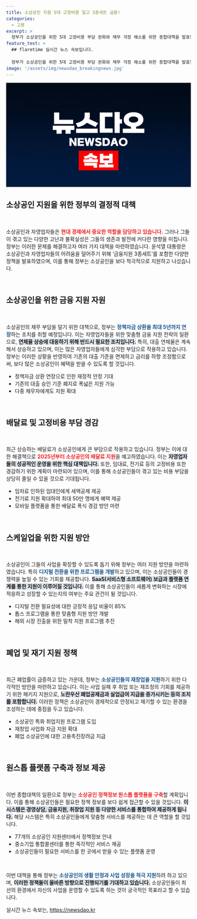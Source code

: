 ```yaml
---
title: 소상공인 지원 5대 고정비용 덜고 3종세트 금융!
categories:
  - 고용
excerpt: >
  정부가 소상공인을 위한 5대 고정비용 부담 완화와 채무 걱정 해소를 위한 종합대책을 발표했다. 배달료 인하 지원과 금융지원 프로그램 등으로 소상공인들의 경영 안정화에 나선다. 클릭해 더 알아보세요!
feature_text: >
  ## flaretime 실시간 뉴스 속보입니다.

  정부가 소상공인을 위한 5대 고정비용 부담 완화와 채무 걱정 해소를 위한 종합대책을 발표했다. 배달료 인하 지원과 금융지원 프로그램 등으로 소상공인들의 경영 안정화에 나선다. 클릭해 더 알아보세요!
image: '/assets/img/newsdao_breakingnews.jpg'
---
```


<p><img src="/assets/img/newsdao_breakingnews.jpg" alt="flaretime 속보" /></p>

<h2 data-ke-size="size26">소상공인 지원을 위한 정부의 결정적 대책</h2>

<p data-ke-size="size16">&nbsp;</p>

<p>소상공인과 자영업자들은 <b><span style="color: #ee2323;">현대 경제에서 중요한 역할을 담당하고 있습니다.</span></b> 그러나 그들이 겪고 있는 다양한 고난과 불확실성은 그들의 생존과 발전에 커다란 영향을 미칩니다. 정부는 이러한 문제를 해결하고자 여러 가지 대책을 마련하였습니다. 윤석열 대통령은 소상공인과 자영업자들의 어려움을 덜어주기 위해 ‘금융지원 3종세트’를 포함한 다양한 정책을 발표하였으며, 이를 통해 정부는 소상공인을 보다 적극적으로 지원하고 나섰습니다. </p>

<p data-ke-size="size16">&nbsp;</p>

<h2 data-ke-size="size26">소상공인을 위한 금융 지원 자원</h2>

<p data-ke-size="size16">&nbsp;</p>

<p>소상공인의 채무 부담을 덜기 위한 대책으로, 정부는 <b><span style="color: #1a5490;">정책자금 상환을 최대 5년까지 연장</span></b>하는 조치를 취할 예정입니다. 이는 자영업자들을 위한 맞춤형 금융 지원 전략의 일환으로, <b><span style="background-color: #21538527;">연체율 상승에 대응하기 위해 반드시 필요한 조치입니다.</span></b> 특히, 대출 연체율은 계속해서 상승하고 있으며, 이는 많은 자영업자들에게 심각한 부담으로 작용하고 있습니다. 정부는 이러한 상황을 반영하여 기존의 대출 기준을 면제하고 금리를 하향 조정함으로써, 보다 많은 소상공인이 혜택을 받을 수 있도록 할 것입니다.</p>

<ul>
<li>정책자금 상환 연장으로 인한 재정적 안정 기대</li>
<li>기존의 대출 승인 기준 폐지로 폭넓은 지원 가능</li>
<li>다중 채무자에게도 지원 확대</li>
</ul>

<p data-ke-size="size16">&nbsp;</p>

<h2 data-ke-size="size26">배달료 및 고정비용 부담 경감</h2>

<p data-ke-size="size16">&nbsp;</p>

<p>최근 상승하는 배달료가 소상공인에게 큰 부담으로 작용하고 있습니다. 정부는 이에 대한 해결책으로 <b><span style="color: #ee2323;">2025년부터 소상공인의 배달료 지원</span></b>을 예고하였습니다. 이는 <b><span style="background-color: #21538527;">자영업자들의 성공적인 운영을 위한 핵심 대책입니다.</span></b> 또한, 임대료, 전기료 등의 고정비용 또한 경감하기 위한 계획이 마련되어 있으며, 이를 통해 소상공인들이 겪고 있는 비용 부담을 상당히 줄일 수 있을 것으로 기대됩니다.</p>

<ul>
<li>임차료 인하된 임대인에게 세액공제 제공</li>
<li>전기료 지원 확대하여 최대 50만 명에게 혜택 제공</li>
<li>모바일 플랫폼을 통한 배달료 폭식 경감 방안 마련</li>
</ul>

<p data-ke-size="size16">&nbsp;</p>

<h2 data-ke-size="size26">스케일업을 위한 지원 방안</h2>

<p data-ke-size="size16">&nbsp;</p>

<p>소상공인이 그들의 사업을 확장할 수 있도록 돕기 위해 정부는 여러 지원 방안을 마련하였습니다. 특히 <b><span style="color: #1a5490;">디지털 전환을 위한 프로그램을 개발</span></b>하고 있으며, 이는 소상공인들이 경쟁력을 높일 수 있는 기회를 제공합니다. <b><span style="background-color: #21538527;">SaaS(서비스형 소프트웨어) 보급과 플랫폼 연계를 통한 지원이 이루어질 것입니다.</span></b> 이를 통해 소상공인들이 새롭게 변화하는 시장에 적응하고 성장할 수 있는지의 여부는 주요 관건이 될 것입니다.</p>

<ul>
<li>디지털 전환 필요성에 대한 긍정적 응답 비율이 85%</li>
<li>톱스 프로그램을 통한 맞춤형 지원 방안 개발</li>
<li>해외 시장 진출을 위한 밀착 지원 프로그램 추진</li>
</ul>

<p data-ke-size="size16">&nbsp;</p>

<h2 data-ke-size="size26">폐업 및 재기 지원 정책</h2>

<p data-ke-size="size16">&nbsp;</p>

<p>최근 폐업률이 급증하고 있는 가운데, 정부는 <b><span style="color: #1a5490;">소상공인들의 재창업을 지원</span></b>하기 위한 다각적인 방안을 마련하고 있습니다. 이는 사업 실패 후 취업 또는 재조정의 기회를 제공하기 위한 패키지 지원으로, <b><span style="background-color: #21538527;">노란우산 폐업공제금과 실업급여 지급을 증가시키는 등의 조치를 포함합니다.</span></b> 이러한 정책은 소상공인이 경제적으로 안정되고 재기할 수 있는 환경을 조성하는 데에 중점을 두고 있습니다. </p>

<ul>
<li>소상공인 특화 취업지원 프로그램 도입</li>
<li>재창업 사업화 자금 지원 확대</li>
<li>폐업 소상공인에 대한 고용촉진장려금 지급</li>
</ul>

<p data-ke-size="size16">&nbsp;</p>

<h2 data-ke-size="size26">원스톱 플랫폼 구축과 정보 제공</h2>

<p data-ke-size="size16">&nbsp;</p>

<p>이번 종합대책의 일환으로 정부는 <b><span style="color: #ee2323;">소상공인 정책정보 원스톱 플랫폼을 구축</span></b>할 계획입니다. 이를 통해 소상공인들은 필요한 정책 정보를 보다 쉽게 접근할 수 있을 것입니다. <b><span style="background-color: #21538527;">이 시스템은 경영상담, 금융지원, 취창업 지원 등 다양한 서비스를 통합하여 제공하게 됩니다.</span></b> 해당 시스템은 특히 소상공인들에게 맞춤형 서비스를 제공하는 데 큰 역할을 할 것입니다.</p>

<ul>
<li>77개의 소상공인 지원센터에서 정책정보 안내</li>
<li>중소기업 통합콜센터를 통한 즉각적인 서비스 제공</li>
<li>소상공인들이 필요한 서비스를 한 곳에서 받을 수 있는 플랫폼 운영</li>
</ul>

<p data-ke-size="size16">&nbsp;</p>

<p>이번 대책을 통해 정부는 <b><span style="color: #1a5490;">소상공인의 생활 안정과 사업 성장을 적극 지원</span></b>하려 하고 있으며, <b><span style="background-color: #21538527;">이러한 정책들이 올바른 방향으로 진행되기를 기대하고 있습니다.</span></b> 소상공인들이 최선의 환경에서 자신의 사업을 운영할 수 있도록 하는 것이 궁극적인 목표라고 할 수 있습니다.</p>
실시간 뉴스 속보는, <a href="https://newsdao.kr" rel="dofollow">https://newsdao.kr</a>



